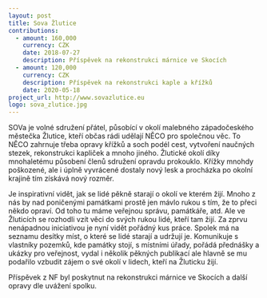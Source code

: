 ```yaml
---
layout: post
title: Sova Žlutice
contributions:
  - amount: 160,000
    currency: CZK
    date: 2018-07-27
    description: Příspěvek na rekonstrukci márnice ve Skocích
  - amount: 120,000
    currency: CZK
    description: Příspěvek na rekonstrukci kaple a křížků
    date: 2020-05-18
project_url: http://www.sovazlutice.eu
logo: sova_zlutice.jpg
---
```


SOVa je volné sdružení přátel, působící v okolí malebného západočeského městečka Žlutice, kteří občas rádi udělají NĚCO pro společnou věc. To NĚCO zahrnuje třeba opravy křížků a soch podél cest, vytvoření naučných stezek, rekonstrukci kapliček a mnoho jiného. Žlutické okolí díky mnohaletému působení členů sdružení opravdu prokouklo. Křížky mnohdy poškozené, ale i úplně vyvrácené dostaly nový lesk a procházka po okolní krajině tím získává nový rozměr.

Je inspirativní vidět, jak se lidé pěkně starají o okolí ve kterém žijí. Mnoho z nás by nad poničenými památkami prostě jen mávlo rukou s tím, že to přeci někdo opraví. Od toho tu máme veřejnou správu, památkáře, atd. Ale ve Žluticích se rozhodli vzít věci do svých rukou lidé, kteří tam žijí. Za zprvu nenápadnou iniciativou je nyní vidět pořádný kus práce. Spolek má na seznamu desítky míst, o které se lidé starají a udržují je. Komunikuje s vlastníky pozemků, kde památky stojí, s místními úřady, pořádá přednášky a ukázky pro veřejnost, vydal i několik pěkných publikací ale hlavně se mu podařilo vzbudit zájem o své okolí v lidech, kteří na Žluticku žijí.

Příspěvek z NF byl poskytnut na rekonstrukci márnice ve Skocích a další opravy dle uvážení spolku.
